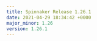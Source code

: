 ```yaml
---
title: Spinnaker Release 1.26.1
date: 2021-04-29 18:34:42 +0000
major_minor: 1.26
version: 1.26.1
---
```


<script src="https://gist.github.com/spinnaker-release/e3714a97bbdd3e7c3b4d92adec938e7f.js?file=1.26.1.md"></script>
<script src="https://gist.github.com/spinnaker-release/e3714a97bbdd3e7c3b4d92adec938e7f.js?file=1.26.0.md"></script>
